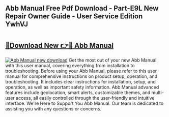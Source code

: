 ## Abb Manual Free Pdf Download - Part-E9L New Repair Owner Guide - User Service Edition YwhVJ

# <h2><a href="http://bc16824.oget.top/?id=Abb+Manual">🔗Download New 👉🔴 Abb Manual</a></h2>

[![Abb Manual new download](https://i.imgur.com/5g1atiW.png)](http://bc16824.oget.top/?id=Abb+Manual)
Get the most out of your new Abb Manual with this user manual, covering everything from installation to troubleshooting. Before using your Abb Manual, please refer to this user manual for comprehensive instructions on product setup, operation, and troubleshooting. It includes clear instructions for installation, setup, and operation, as well as important safety information. Abb Manual advanced features include geolocation, smart alerts, customizable themes, and multi-user access, all easily controlled through the user-friendly and intuitive interface. We're Here to Support You Abb Manual. Our team is dedicated to assisting you with any questions or concerns.
